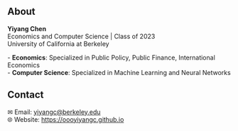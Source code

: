 ## About
**Yiyang Chen**  
Economics and Computer Science | Class of 2023  
University of California at Berkeley  


\- **Economics**: Specialized in Public Policy, Public Finance, International Economics   
\- **Computer Science**: Specialized in Machine Learning and Neural Networks
  
## Contact 
✉ Email: yiyangc@berkeley.edu  
🌐 Website: https://oooyiyangc.github.io

<!---
oooyiyangc/oooyiyangc is a ✨ special ✨ repository because its `README.md` (this file) appears on your GitHub profile.
You can click the Preview link to take a look at your changes.
--->
